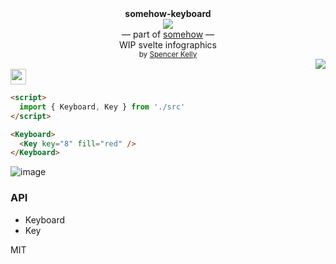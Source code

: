 <div align="center">
  <div><b>somehow-keyboard</b></div>
  <img src="https://user-images.githubusercontent.com/399657/68222691-6597f180-ffb9-11e9-8a32-a7f38aa8bded.png"/>
  <div>— part of <a href="https://github.com/spencermountain/somehow">somehow</a> —</div>
  <div>WIP svelte infographics</div>
  <div align="center">
    <sub>
      by
      <a href="https://spencermounta.in/">Spencer Kelly</a> 
    </sub>
  </div>
</div>
<div align="right">
  <a href="https://npmjs.org/package/somehow-keyboard">
    <img src="https://img.shields.io/npm/v/somehow-keyboard.svg?style=flat-square" />
  </a>
</div>
<img height="25px" src="https://user-images.githubusercontent.com/399657/68221862-17ceb980-ffb8-11e9-87d4-7b30b6488f16.png"/>


```html
<script>
  import { Keyboard, Key } from './src'
</script>

<Keyboard>
  <Key key="8" fill="red" />
</Keyboard>
```

![image](https://user-images.githubusercontent.com/399657/92405774-56676000-f104-11ea-8c05-0209b6e09432.png)

### API

- Keyboard
- Key

MIT
